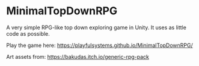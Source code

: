 # MinimalTopDownRPG
 A very simple RPG-like top down exploring game in Unity. It uses as little code as possible.
 
Play the game here:
https://playfulsystems.github.io/MinimalTopDownRPG/

Art assets from:
https://bakudas.itch.io/generic-rpg-pack

